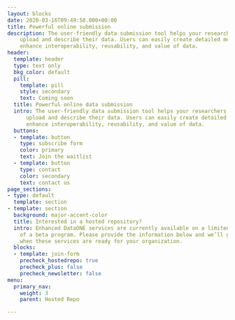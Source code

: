 ```yaml
---
layout: blocks
date: 2020-03-16T09:49:58.000+00:00
title: Powerful online submission
description: The user-friendly data submission tool helps your researchers efficiently
    upload and describe their data. Users can easily create detailed metadata to
    enhance interoperability, reusability, and value of data.
header:
  template: header
  type: text only
  bkg_color: default
  pill:
    template: pill
    style: secondary
    text: Coming soon
  title: Powerful online data submission
  intro: The user-friendly data submission tool helps your researchers efficiently
      upload and describe their data. Users can easily create detailed metadata to
      enhance interoperability, reusability, and value of data.
  buttons:
  - template: button
    type: subscribe form
    color: primary
    text: Join the waitlist
  - template: button
    type: contact
    color: secondary
    text: contact us
page_sections:
- type: default
  template: section
- template: section
  background: major-accent-color
  title: Interested in a hosted repository?
  intro: Enhanced DataONE services are currently available on a limited basis as part
    of a beta program. Please provide the information below and we’ll get in touch
    when these services are ready for your organization.
  blocks:
  - template: join-form
    precheck_hostedrepo: true
    precheck_plus: false
    precheck_newsletter: false
menu:
  primary_nav:
    weight: 3
    parent: Hosted Repo

---
```

